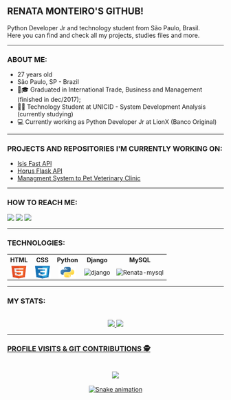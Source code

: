 ## RENATA MONTEIRO'S GITHUB!
Python Developer Jr and technology student from São Paulo, Brasil.<br>
Here you can find and check all my projects, studies files and more.
<br>
<hr>

### ABOUT ME:

- 27 years old<br>
- São Paulo, SP - Brazil <br>
- 📜🎓 Graduated in International Trade, Business and Management (finished in dec/2017);<br> 
- 🧑‍🎓 Technology Student at UNICID - System Development Analysis (currently studying)<br> 
- 💻 Currently working as Python Developer Jr at LionX (Banco Original)<br> 

<hr>

### PROJECTS AND REPOSITORIES I'M CURRENTLY WORKING ON:

<!-- REPO-POST-LIST:START -->
- [Isis Fast API](https://github.com/renatamoon/isis_api)
- [Horus Flask API](https://github.com/renatamoon/horus_api)
- [Managment System to Pet Veterinary Clinic](https://github.com/renatamoon/Clinica_Pet_gerenciamento_Django.git)
<!-- REPO-POST-LIST:END -->
<hr>

### HOW TO REACH ME:

  <a href = "mailto:r.cardoso.monteiro1@gmail.com"><img src="https://img.shields.io/badge/-Gmail-%23333?style=for-the-badge&logo=gmail&logoColor=white" target="_blank"></a>
  <a href = "mailto:r_cardosomonteiro@hotmail.com"><img src="https://img.shields.io/badge/Microsoft_Outlook-0078D4?style=for-the-badge&logo=microsoft-outlook&logoColor=white>" target="_blank"></a>
  <a href="https://www.linkedin.com/in/renata-monteiro-095b59101/" target="_blank"><img src="https://img.shields.io/badge/-LinkedIn-%230077B5?style=for-the-badge&logo=linkedin&logoColor=white" target="_blank"></a>

<hr>

### TECHNOLOGIES:

<table style="text-align: center">        
    <tr>
          <th>HTML</th>
          <th>CSS</th>
          <th>Python</th>          
          <th>Django</th> 
          <th>MySQL</th>
   </tr>
   <tr>    
        <td><img align="center" alt="Renata-HTML" height="30" width="40" src="https://raw.githubusercontent.com/devicons/devicon/master/icons/html5/html5-original.svg"></td>
        <td><img align="center" alt="Renata-CSS" height="30" width="40" src="https://raw.githubusercontent.com/devicons/devicon/master/icons/css3/css3-original.svg"></td>
        <td><img align="center" alt="Renata-Python" height="30" width="40" src="https://raw.githubusercontent.com/devicons/devicon/master/icons/python/python-original.svg"></td>        
        <td><img align="center" alt="django" src="https://img.shields.io/badge/Django-092E20?style=for-the-badge&logo=django&logoColor=green"></td>       
        <td><img align="center" alt="Renata-mysql" src="https://img.shields.io/badge/MySQL-005C84?style=for-the-badge&logo=mysql&logoColor=white"></td>          
  </tr>
</table>

<hr>

### MY STATS: <br>
<section>  
        <br>
      <div align="center">
        <a href="https://github.com/renatamoon">
        <img height="180em" src="https://github-readme-stats.vercel.app/api?username=renatamoon&show_icons=true&theme=calm&include_all_commits=false&count_private=true"/>
        <img height="180em" src="https://github-readme-stats.vercel.app/api/top-langs/?username=renatamoon&layout=compact&langs_count=7&theme=kacho_ga"/>
      </div>  
</section>
  <hr>  
  
### PROFILE VISITS & GIT CONTRIBUTIONS :detective: <br><br>
 <p align="center"> 
   <img alingn="center" src="https://profile-counter.glitch.me/renatamoon/count.svg" />
 </p>   
<div align="center">  
 
  ![Snake animation](https://github.com/renatamoon/renatamoon/blob/output/github-contribution-grid-snake.svg)
 
</div>  

